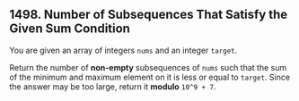 ## 1498. Number of Subsequences That Satisfy the Given Sum Condition

You are given an array of integers `nums` and an integer `target`.

Return the number of **non-empty** subsequences of `nums` such that the sum of the minimum and maximum element on it is less or equal to `target`. Since the answer may be too large, return it **modulo** `10^9 + 7`.

